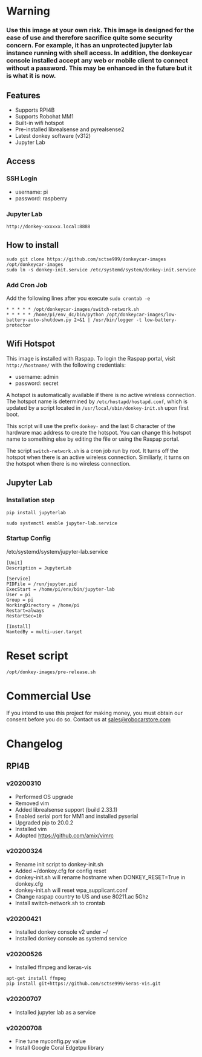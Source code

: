 # Warning
### Use this image at your own risk. This image is designed for the ease of use and therefore sacrifice quite some security concern. For example, it has an unprotected jupyter lab instance running with shell access. In addition, the donkeycar console installed accept any web or mobile client to connect without a password. This may be enhanced in the future but it is what it is now.

## Features

- Supports RPI4B
- Supports Robohat MM1
- Built-in wifi hotspot
- Pre-installed librealsense and pyrealsense2
- Latest donkey software (v312)
- Jupyter Lab


## Access
### SSH Login
- username: pi
- password: raspberry

### Jupyter Lab
```
http://donkey-xxxxxx.local:8888
```

## How to install
```
sudo git clone https://github.com/sctse999/donkeycar-images /opt/donkeycar-images
sudo ln -s donkey-init.service /etc/systemd/system/donkey-init.service

```

### Add Cron Job

Add the following lines after you execute ```sudo crontab -e```

```
* * * * * /opt/donkeycar-images/switch-network.sh
* * * * * /home/pi/env_dc/bin/python /opt/donkeycar-images/low-battery-auto-shutdown.py 2>&1 | /usr/bin/logger -t low-battery-protector

```


## Wifi Hotspot
This image is installed with Raspap. To login the Raspap portal, visit
```http://hostname/``` with the following credentials:

- username: admin
- password: secret

A hotspot is automatically available if there is no active wireless connection.
The hotspot name is determined by ```/etc/hostapd/hostapd.conf```, which is
updated by a script located in ```/usr/local/sbin/donkey-init.sh``` upon
first boot.

This script will use the prefix ```donkey-``` and the last 6 character of the
hardware mac address to create the hotspot. You can change this hotspot name to
something else by editing the file or using the Raspap portal.

The script ```switch-network.sh``` is a cron job run by root. It turns off the
hotspot when there is an active wireless connection. Similiarly, it turns on the
hotspot when there is no wireless connection.


## Jupyter Lab

### Installation step
```
pip install jupyterlab

sudo systemctl enable jupyter-lab.service
```

### Startup Config
/etc/systemd/system/jupyter-lab.service
```
[Unit]
Description = JupyterLab

[Service]
PIDFile = /run/jupyter.pid
ExecStart = /home/pi/env/bin/jupyter-lab
User = pi
Group = pi
WorkingDirectory = /home/pi
Restart=always
RestartSec=10

[Install]
WantedBy = multi-user.target
```



# Reset script
```
/opt/donkey-images/pre-release.sh
```

# Commercial Use
If you intend to use this project for making money, you must obtain our consent before you do so. Contact us at sales@robocarstore.com


# Changelog
## RPI4B
### v20200310
- Performed OS upgrade
- Removed vim
- Added librealsense support (build 2.33.1)
- Enabled serial port for MM1 and installed pyserial
- Upgraded pip to 20.0.2
- Installed vim
- Adopted https://github.com/amix/vimrc


### v20200324
- Rename init script to donkey-init.sh
- Added ~/donkey.cfg for config reset
- donkey-init.sh will rename hostname when DONKEY_RESET=True in donkey.cfg
- donkey-init.sh will reset wpa_supplicant.conf
- Change raspap country to US and use 80211.ac 5Ghz
- Install switch-network.sh to crontab

### v20200421
- Installed donkey console v2 under ~/
- Installed donkey console as systemd service


### v20200526
- Installed ffmpeg and keras-vis
``` 
apt-get install ffmpeg
pip install git+https://github.com/sctse999/keras-vis.git
```

### v20200707
- Installed jupyter lab as a service

### v20200708
- Fine tune myconfig.py value
- Install Google Coral Edgetpu library
